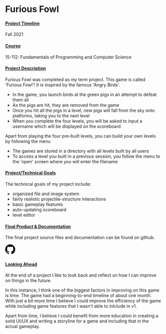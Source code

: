 # Furious Fowl



#### <u>Project Timeline</u>
Fall 2021



#### <u>Course</u>
<a href='https://www.cs.cmu.edu/~112/' target='_blank' style='text-decoration: none'>15-112: Fundamentals of Programming and Computer Science</a>



#### <u>Project Description</u>
Furious Fowl was completed as my term project.
This game is called 'Furious Fowl'! It is inspired by the famous 'Angry Birds'.
- In the game, you launch birds at the green pigs in an attempt to defeat them all
- As the pigs are hit, they are removed from the game
- Once you hit all the pigs in a level, new pigs will fall from the sky onto platforms, taking you to the next level
- When you complete the four levels, you will be asked to input a username which will be displayed on the scoreboard

Apart from playing the four pre-built levels, you can build your own levels by following the menu
- The games are stored in a directory with all levels built by all users
- To access a level you built in a previous session, you follow the menu to the 'open' screen where you will enter the filename



#### <u>Project/Technical Goals</u>
The technical goals of my project include:
- organized file and image system
- fairly realistic projectile-structure interactions
- basic gameplay features
- auto-updating scoreboard
- level editor



#### <u>Final Product & Documentation</u>
The final project source files and documentation can be found on github.
        <div class='icon-container'>
                <a href='https://github.com/jpurista/112-term-project' target='_blank' class='icon'>
                        <img src='/resources/icons/github.svg' width='32' height='32' alt='link to  GitHub' style="border-radius:0px;">
                </a>
        </div>



#### <u>Looking Ahead</u>
At the end of a project I like to look back and reflect on how I can improve on things in the future.

In this instance, I think one of the biggest factors in improving on this game is time. The game had a beginning-to-end timeline of about one month. With just a bit more time I believe I could improve the efficiency of the game while including game features that I wasn't able to inlclude in v1.

Apart from time, I believe I could benefit from more education in creating a solid UI/UX and writing a storyline for a game and including that in the actual gameplay.


